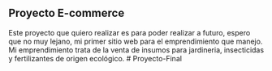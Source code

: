## Proyecto E-commerce

Este proyecto que quiero realizar es para poder realizar a futuro, espero que no muy lejano, mi primer sitio web para el emprendimiento que manejo. 
 Mi emprendimiento trata de la venta de insumos para jardineria, insecticidas y fertilizantes de origen ecológico. # Proyecto-Final
